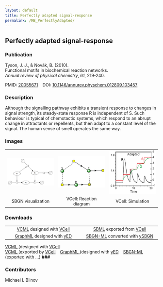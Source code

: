 ```yaml
---
layout: default
title: Perfectly adapted signal-response
permalink: /MB_PerfectlyAdapted/
---
```


## Perfectly adapted signal-response

### Publication

Tyson, J. J., & Novák, B. (2010). 
<br>Functional motifs in biochemical reaction networks. 
<br><i>Annual review of physical chemistry</i>, <i>61</i>, 219-240.

PMID:  [20055671](https://www.ncbi.nlm.nih.gov/pubmed/20055671) &ensp; DOI: [10.1146/annurev.physchem.012809.103457](https://doi.org/10.1146/annurev.physchem.012809.103457)

### Description

Although the signalling pathway exhibits a transient response to changes in signal strength, 
its steady-state response R is independent of S. Such behaviour is typical of chemotactic systems, 
which respond to an abrupt change in attractants or repellents, but then adapt to a constant level of the signal. 
The human sense of smell operates the same way. 

### Images

 <table> 
 <td align="center" width="33%"> <a href="http://modelbricks.org/images/modelbricks/PerfectlyAdaptedSBGN.PNG"><img src="/images/modelbricks/PerfectlyAdaptedSBGN.PNG" width="400"/></a></td>
 <td align="center" width="33%"><a href="https://modelbricks.github.io/images/modelbricks/PerfectlyAdaptedVcell.png"><img src="/images/modelbricks/PerfectlyAdaptedVcell.png"/></a></td>
 <td align="center" width="33%"><a href="http://modelbricks.org/images/modelbricks/PerfectlyAdaptedResponse.PNG"><img src="/images/modelbricks/PerfectlyAdaptedResponse.PNG" width="200"/></a></td>
 <tr>
   <td align="center"> SBGN visualization</td>
  <td align="center"> VCell: Reaction diagram</td>
  <td align="center"> VCell: Simulation</td>
 </tr>
 </table>
 
### Downloads

 <table> 
 <td align="center" width="33%"><a href="/modelbricks/Tyson_2003_1d.vcml">VCML</a> designed with <a href="http://vcell.org"> VCell</a>  </td> 
 <td align="center" width="33%"><a href="/modelbricks/Tyson_2003_1d.xml">SBML</a> exported from <a href="http://vcell.org"> VCell</a>  </td>
 <tr>
    <td align="center" width="33%"><a href="/modelbricks/PerfectlyAdaptedSBGN.graphml">GraphML</a> designed with <a href="https://www.yworks.com/yed">yED</a></td>
    <td align="center" width="33%"><a href="/modelbricks/PerfectlyAdaptedSBGN.sbgn">SBGN-ML</a> converted with <a href="https://github.com/sbgn/ySBGN">ySBGN</a></td>
 </tr>
 </table>
 
 <a href="/modelbricks/Tyson_2003_1d.vcml">VCML </a> (designed with [VCell](http://vcell.org) &ensp;  
 <a href="/modelbricks/Tyson_2003_1d.xml">VCML </a> (exported by [VCell](http://vcell.org) &ensp; 
 <a href="/modelbricks/LinearResponse.graphml">GraphML </a> (designed with [yED](https://www.yworks.com/yed) &ensp; 
 <a href="/modelbricks/...">SBGN-ML</a> (exported with ...) <b>###</b> &ensp;


### Contributors

Michael L Blinov
